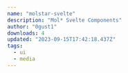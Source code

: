 ```yaml
---
name: "molstar-svelte"
description: "Mol* Svelte Components"
author: "0gust1"
downloads: 4
updated: "2023-09-15T17:42:18.437Z"
tags: 
  - ui
  - media
---
```

